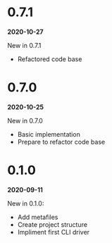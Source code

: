 # 0.7.1
**2020-10-27**

New in 0.7.1
* Refactored code base


# 0.7.0
**2020-10-25**

New in 0.7.0
* Basic implementation
* Prepare to refactor code base


# 0.1.0
**2020-09-11**

New in 0.1.0:
* Add metafiles
* Create project structure
* Impliment first CLI driver
